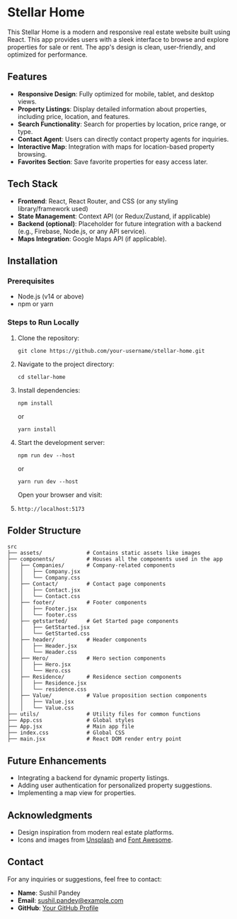# Stellar Home

This Stellar Home is a modern and responsive real estate website built using React. This app provides users with a sleek interface to browse and explore properties for sale or rent. The app's design is clean, user-friendly, and optimized for performance.


## Features

* **Responsive Design**: Fully optimized for mobile, tablet, and desktop views.
* **Property Listings**: Display detailed information about properties, including price, location, and features.
* **Search Functionality**: Search for properties by location, price range, or type.
* **Contact Agent**: Users can directly contact property agents for inquiries.
* **Interactive Map**: Integration with maps for location-based property browsing.
* **Favorites Section**: Save favorite properties for easy access later.


## Tech Stack

* **Frontend**: React, React Router, and CSS (or any styling library/framework used)
* **State Management**: Context API (or Redux/Zustand, if applicable)
* **Backend (optional)**: Placeholder for future integration with a backend (e.g., Firebase, Node.js, or any API service).
* **Maps Integration**: Google Maps API (if applicable).


## Installation

### Prerequisites

* Node.js (v14 or above)
* npm or yarn

### Steps to Run Locally

1. Clone the repository:

   ```
   git clone https://github.com/your-username/stellar-home.git
   ```
2. Navigate to the project directory:

   ```
   cd stellar-home
   ```
3. Install dependencies:

   ```
   npm install
   ```

   or

   ```
   yarn install
   ```
4. Start the development server:

   ```
   npm run dev --host
   ```

   or

   ```
   yarn run dev --host
   ```

   Open your browser and visit:
5. ```
   http://localhost:5173
   ```

## Folder Structure

```
src
├── assets/              # Contains static assets like images
├── components/          # Houses all the components used in the app
│   ├── Companies/       # Company-related components
│   │   ├── Company.jsx
│   │   └── Company.css
│   ├── Contact/         # Contact page components
│   │   ├── Contact.jsx
│   │   └── Contact.css
│   ├── footer/          # Footer components
│   │   ├── Footer.jsx
│   │   └── footer.css
│   ├── getstarted/      # Get Started page components
│   │   ├── GetStarted.jsx
│   │   └── GetStarted.css
│   ├── header/          # Header components
│   │   ├── Header.jsx
│   │   └── Header.css
│   ├── Hero/            # Hero section components
│   │   ├── Hero.jsx
│   │   └── Hero.css
│   ├── Residence/       # Residence section components
│   │   ├── Residence.jsx
│   │   └── residence.css
│   ├── Value/           # Value proposition section components
│   │   ├── Value.jsx
│   │   └── Value.css
├── utils/               # Utility files for common functions
├── App.css              # Global styles
├── App.jsx              # Main app file
├── index.css            # Global CSS
├── main.jsx             # React DOM render entry point

```

## Future Enhancements

* Integrating a backend for dynamic property listings.
* Adding user authentication for personalized property suggestions.
* Implementing a map view for properties.


## Acknowledgments

* Design inspiration from modern real estate platforms.
* Icons and images from [Unsplash](https://unsplash.com/) and [Font Awesome](https://fontawesome.com/).


## Contact

For any inquiries or suggestions, feel free to contact:

* **Name**: Sushil Pandey
* **Email**: [sushil.pandey@example.com](sushil812.dev@gmail.com)
* **GitHub**: [Your GitHub Profile](https://github.com/codERASunny812)
